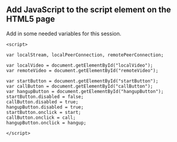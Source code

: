 ## Add JavaScript to the script element on the HTML5 page

Add in some needed variables for this session.

~~~
<script>

var localStream, localPeerConnection, remotePeerConnection;

var localVideo = document.getElementById("localVideo");
var remoteVideo = document.getElementById("remoteVideo");

var startButton = document.getElementById("startButton");
var callButton = document.getElementById("callButton");
var hangupButton = document.getElementById("hangupButton");
startButton.disabled = false;
callButton.disabled = true;
hangupButton.disabled = true;
startButton.onclick = start;
callButton.onclick = call;
hangupButton.onclick = hangup;

</script>

~~~

